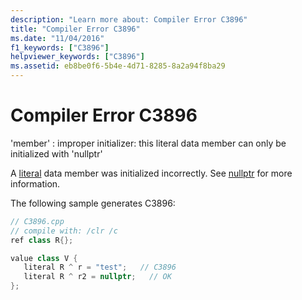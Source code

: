 ```yaml
---
description: "Learn more about: Compiler Error C3896"
title: "Compiler Error C3896"
ms.date: "11/04/2016"
f1_keywords: ["C3896"]
helpviewer_keywords: ["C3896"]
ms.assetid: eb8be0f6-5b4e-4d71-8285-8a2a94f8ba29
---
```

# Compiler Error C3896

'member' : improper initializer: this literal data member can only be initialized with 'nullptr'

A [literal](../../extensions/literal-cpp-component-extensions.md) data member was initialized incorrectly.  See [nullptr](../../extensions/nullptr-cpp-component-extensions.md) for more information.

The following sample generates C3896:

```cpp
// C3896.cpp
// compile with: /clr /c
ref class R{};

value class V {
   literal R ^ r = "test";   // C3896
   literal R ^ r2 = nullptr;   // OK
};
```
